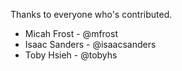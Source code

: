 Thanks to everyone who's contributed.

- Micah Frost - @mfrost
- Isaac Sanders - @isaacsanders
- Toby Hsieh - @tobyhs
